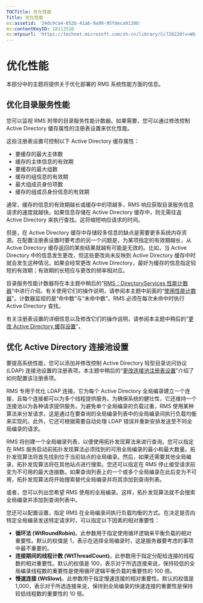 ```yaml
---
TOCTitle: 优化性能
Title: 优化性能
ms:assetid: '24dc9ca4-652b-41a6-9a99-95fdeca9120b'
ms:contentKeyID: 18112510
ms:mtpsurl: 'https://technet.microsoft.com/zh-cn/library/Cc720220(v=WS.10)'
---
```


优化性能
========

本部分中的主题将提供关于优化部署的 RMS 系统性能方面的信息。

优化目录服务性能
----------------

您可以监视 RMS 附带的目录服务性能计数器。如果需要，您可以通过修改控制 Active Directory 缓存属性的注册表设置来优化性能。

这些注册表设置可控制以下 Active Directory 缓存属性：

-   要缓存的最大主体数
-   缓存的主体信息的有效期
-   要缓存的最大组数
-   缓存的组信息的有效期
-   最大组成员身份项数
-   缓存的组成员身份信息的有效期

通常，缓存的信息的有效期越长或缓存中的项越多，RMS 响应获取目录服务信息请求的速度就越快。如果信息存储在 Active Directory 缓存中，则无需往返 Active Directory 来执行查找。这将缩短响应请求的时间。

但是，在 Active Directory 缓存中存储较多信息的缺点是需要更多系统内存资源。在配置注册表设置时要考虑的另一个问题是，为某项指定的有效期越长，从 Active Directory 缓存返回的某些结果就越有可能是无效的。比如，当 Active Directory 中的信息发生更改，但这些更改尚未反映到 Active Directory 缓存中时就会发生这种情况。如果会经常更改 Active Directory，最好为缓存的信息指定较短的有效期；有效期的长短应与更改的频率相对应。

目录服务性能计数器将在本主题中稍后的“[RMS：DirectoryServices 性能计数器](https://technet.microsoft.com/37afea1d-f320-4040-96d8-57c0b45e6d46)”中进行介绍。有关使用它们的操作说明，请参阅本主题中前面的“[使用性能计数器](https://technet.microsoft.com/096c3b17-c082-46c4-939c-4373af0c9dec)”。计数器监视的是“命中数”与“未命中数”。RMS 必须在每次未命中时执行 Active Directory 查找。

有关注册表设置的详细信息以及修改它们的操作说明，请参阅本主题中稍后的“[更改 Active Directory 缓存设置](https://technet.microsoft.com/8789a7a5-2065-4fae-9104-e0a70f1f2fb6)”。

优化 Active Directory 连接池设置
--------------------------------

要提高系统性能，您可以添加并修改控制 Active Directory 轻型目录访问协议 (LDAP) 连接池设置的注册表项。本主题中稍后的“[更改连接池注册表设置](https://technet.microsoft.com/c61d91db-a1ad-4ca5-a492-015da629afbc)”介绍了如何配置该注册表项。

RMS 专用于优化 LDAP 连接。它为每个 Active Directory 全局编录建立一个连接，且每个连接都可以为多个线程提供服务。为确保系统的健壮性，它还维持一个连接池以为各种请求提供服务。为避免单个全局编录的负载过重，RMS 使用某种算法来分发请求，这是通过在要查询的全局编录列表中的全局编录间执行负载均衡来实现的。此外，它还可根据需要自动处理 LDAP 错误并重新安排发送至不同全局编录的请求。

RMS 将创建一个全局编录列表，以便使用拓扑发现算法来进行查询。您可以指定在 RMS 服务启动前拓扑发现算法必须找到的可用全局编录的最小和最大数量。拓扑发现算法将首先找到位于当前站点的全局编录。然后，如果还需要其他全局编录，拓扑发现算法将在其他站点进行搜索。您还可以指定在 RMS 停止接受请求前变为不可用的最大连接数。如果查询列表上的一个或多个全局编录在此后变为不可用，拓扑发现算法将开始搜索替代全局编录并将其添加到查询列表。

或者，您可以列出您希望 RMS 使用的全局编录。这样，拓扑发现算法就不会搜索全局编录并添加到查询列表中。

您还可以配置设置，指定 RMS 在全局编录间执行负载均衡的方式。在决定是否向特定全局编录发送特定请求时，可以指定以下因素的相对重要性：

-   **循环法 (WtRoundRobin)**。此参数用于指定使用循环逻辑来平衡负载的相对重要性。默认的权值是 1，表示在选择全局编录时，这是服务器要考虑的事项中最不重要的。
-   **连接期间的线程计数 (WtThreadCount)**。此参数用于指定分配给连接的线程数的相对重要性。默认的权值是 100，表示对于所选连接来说，保持较低的全局编录线程数的重要性是使用循环逻辑平衡负载的重要性的 100 倍。
-   **慢速连接 (WtSlow)**。此参数用于指定慢速连接的相对重要性。默认的权值是 1,000，表示对于所选连接来说，保持到全局编录的快速连接的重要性是保持较低线程数的重要性的 10 倍。
